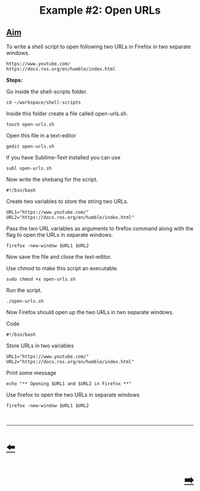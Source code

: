 <h1 align="center">
Example #2: Open URLs
</h1>
<h2 id="aim"><a class="header" href="#aim">Aim</a></h2>
<p>To write a shell script to open following two URLs in Firefox in two separate windows.</p>
<pre><code>https://www.youtube.com/
https://docs.ros.org/en/humble/index.html
</code></pre>
<p><strong>Steps:</strong></p>
<p>Go inside the shell-scripts folder.</p>
<pre><code>cd ~/workspace/shell-scripts
</code></pre>
<p>Inside this folder create a file called open-urls.sh.</p>
<pre><code>touch open-urls.sh
</code></pre>
<p>Open this file in a text-editor</p>
<pre><code>gedit open-urls.sh
</code></pre>
<p>If you have Sublime-Text installed you can use</p>
<pre><code>subl open-urls.sh
</code></pre>
<p>Now write the shebang for the script.</p>
<pre><code>#!/bin/bash
</code></pre>
<p>Create two variables to store the string two URLs.</p>
<pre><code>URL1=&quot;https://www.youtube.com/&quot;
URL2=&quot;https://docs.ros.org/en/humble/index.html&quot;
</code></pre>
<p>Pass the two URL variables as arguments to firefox command along with the flag to open the URLs in separate windows.</p>
<pre><code>firefox -new-window $URL1 $URL2
</code></pre>
<p>Now save the file and close the text-editor.<br></p>
<p>Use chmod to make this script an executable.</p>
<pre><code>sudo chmod +x open-urls.sh
</code></pre>
<p>Run the script.</p>
<pre><code>./open-urls.sh
</code></pre>
<p>Now Firefox should open up the two URLs in two separate windows.</p>
<p>Code</p>
<pre><code>#!/bin/bash
</code></pre>
<p>Store URLs in two variables</p>
<pre><code>URL1=&quot;https://www.youtube.com/&quot;
URL2=&quot;https://docs.ros.org/en/humble/index.html&quot;
</code></pre>
<p>Print some message</p>
<pre><code>echo &quot;** Opening $URL1 and $URL2 in Firefox **&quot;
</code></pre>
<p>Use firefox to open the two URLs in separate windows</p>
<pre><code>firefox -new-window $URL1 $URL2
</code></pre>
</br>
<hr />

<h1 align="left">
<a href="Example_1.md">⬅️</a>
</h1>
<h1 align="right">
<a href="../../Workspace.md">➡️</a>
</h1>

